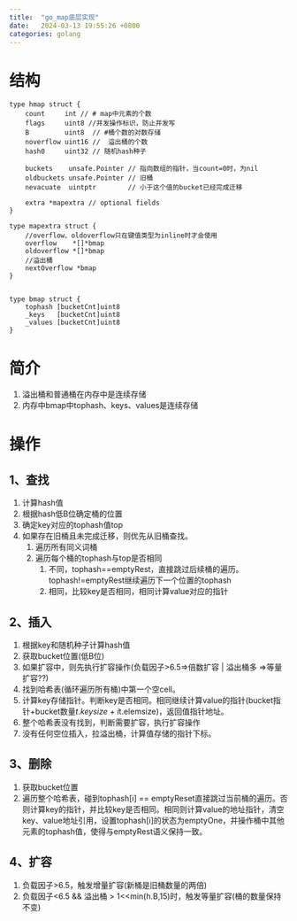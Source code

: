 ```yaml
---
title:  "go_map底层实现"
date:   2024-03-13 19:55:26 +0800
categories: golang
---
```

# 结构
```golang
type hmap struct {
	count     int // # map中元素的个数
	flags     uint8 //并发操作标识，防止并发写
	B         uint8  // #桶个数的对数存储 
	noverflow uint16 //  溢出桶的个数
	hash0     uint32 // 随机hash种子

	buckets    unsafe.Pointer // 指向数组的指针，当count=0时，为nil
	oldbuckets unsafe.Pointer // 旧桶
	nevacuate  uintptr        // 小于这个值的bucket已经完成迁移

	extra *mapextra // optional fields
}

type mapextra struct {
    //overflow、oldoverflow只在键值类型为inline时才会使用
	overflow    *[]*bmap
	oldoverflow *[]*bmap
    //溢出桶
	nextOverflow *bmap
}


type bmap struct {
	tophash [bucketCnt]uint8
    _keys   [bucketCnt]uint8
    _values [bucketCnt]uint8
}
```

# 简介
1. 溢出桶和普通桶在内存中是连续存储
2. 内存中bmap中tophash、keys、values是连续存储


# 操作

## 1、查找

1. 计算hash值
2. 根据hash低B位确定桶的位置
3. 确定key对应的tophash值top
4. 如果存在旧桶且未完成迁移，则优先从旧桶查找。
    1. 遍历所有同义词桶
    2. 遍历每个桶的tophash与top是否相同
        1. 不同，tophash==emptyRest，直接跳过后续桶的遍历。tophash!=emptyRest继续遍历下一个位置的tophash
        2. 相同，比较key是否相同，相同计算value对应的指针

## 2、插入

1. 根据key和随机种子计算hash值
2. 获取bucket位置(低B位)
3. 如果扩容中，则先执行扩容操作(负载因子>6.5=>倍数扩容 | 溢出桶多 =>等量扩容??)
4. 找到哈希表(循环遍历所有桶)中第一个空cell。
5. 计算key存储指针。判断key是否相同。相同继续计算value的指针(bucket指针+bucket数量*t.keysize + i*t.elemsize)，返回值指针地址。
6. 整个哈希表没有找到，判断需要扩容，执行扩容操作
7. 没有任何空位插入，拉溢出桶，计算值存储的指针下标。

## 3、删除

1. 获取bucket位置
2. 遍历整个哈希表，碰到tophash[i] == emptyReset直接跳过当前桶的遍历。否则计算key的指针，并比较key是否相同。相同则计算value的地址指针，清空key、value地址引用，设置tophash[i]的状态为emptyOne，并操作桶中其他元素的tophash值，使得与emptyRest语义保持一致。

## 4、扩容

1. 负载因子>6.5，触发增量扩容(新桶是旧桶数量的两倍)
2. 负载因子<6.5 && 溢出桶 > 1<<min(h.B,15)时，触发等量扩容(桶的数量保持不变)